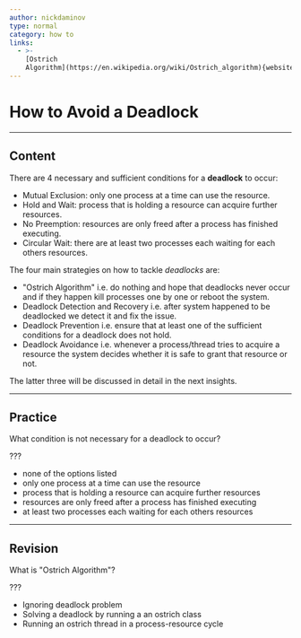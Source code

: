 ```yaml
---
author: nickdaminov
type: normal
category: how to
links:
  - >-
    [Ostrich
    Algorithm](https://en.wikipedia.org/wiki/Ostrich_algorithm){website}
---
```


# How to Avoid a Deadlock


---

## Content

There are 4 necessary and sufficient conditions for a **deadlock** to occur:

* Mutual Exclusion: only one process at a time can use the resource.
* Hold and Wait: process that is holding a resource can acquire further resources.
* No Preemption: resources are only freed after a process has finished executing.
* Circular Wait: there are at least two processes each waiting for each others resources.

The four main strategies on how to tackle *deadlocks* are:

* "Ostrich Algorithm" i.e. do nothing and hope that deadlocks never occur and if they happen kill processes one by one or reboot the system.
* Deadlock Detection and Recovery i.e. after system happened to be deadlocked we detect it and fix the issue.
* Deadlock Prevention i.e. ensure that at least one of the sufficient conditions for a deadlock does not hold.
* Deadlock Avoidance i.e. whenever a process/thread tries to acquire a resource the system decides whether it is safe to grant that resource or not.

The latter three will be discussed in detail in the next insights.


---

## Practice

What condition is not necessary for a deadlock to occur?

???

* none of the options listed
* only one process at a time can use the resource
* process that is holding a resource can acquire further resources
* resources are only freed after a process has finished executing
* at least two processes each waiting for each others resources


---

## Revision

What is "Ostrich Algorithm"?

???

* Ignoring deadlock problem
* Solving a deadlock by running a an ostrich class
* Running an ostrich thread in a process-resource cycle
 
